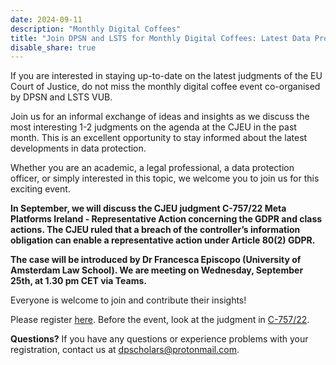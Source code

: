 ```yaml
---
date: 2024-09-11
description: "Monthly Digital Coffees"
title: "Join DPSN and LSTS for Monthly Digital Coffees: Latest Data Protection Judgments from CJEU on 25 September 2024"
disable_share: true
---
```


If you are interested in staying up-to-date on the latest judgments of the EU Court of Justice, 
do not miss the monthly digital coffee event co-organised by DPSN and LSTS VUB.

Join us for an informal exchange of ideas and insights as we discuss the most interesting 1-2 judgments on the agenda at the CJEU in the past
month. This is an excellent opportunity to stay informed about the latest developments in data protection.

Whether you are an academic, a legal professional, a data protection officer, or simply interested in this topic, 
we welcome you to join us for this exciting event.

**In September, we will discuss the CJEU judgment C-757/22 Meta Platforms Ireland - Representative Action concerning the GDPR and class actions. 
The CJEU ruled that a breach of the controller’s information obligation can enable a representative action under Article 80(2) GDPR.** 

**The case will be introduced by Dr Francesca Episcopo (University of Amsterdam Law School).
We are meeting on Wednesday, September 25th, at 1.30 pm CET via Teams.**

Everyone is welcome to join and contribute their insights!

Please register [here](https://events.teams.microsoft.com/event/6f69cbf7-e064-413c-945c-c156deb0f157@695b7ca8-2da8-4545-a2da-42d03784e585).
Before the event, look at the judgment in [C-757/22](https://curia.europa.eu/juris/document/document.jsf?text=&docid=288148&pageIndex=0&doclang=EN&mode=lst&dir=&occ=first&part=1&cid=1693839).

**Questions?**
If you have any questions or experience problems with your registration, contact us at dpscholars@protonmail.com.

